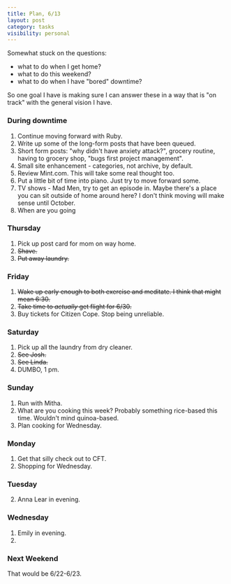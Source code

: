 ```yaml
---
title: Plan, 6/13
layout: post
category: tasks
visibility: personal
---
```


Somewhat stuck on the questions:

- what to do when I get home?
- what to do this weekend?
- what to do when I have "bored" downtime?

So one goal I have is making sure I can answer these in a way that is "on track" with the general vision I have.

### During downtime

1. Continue moving forward with Ruby.
2. Write up some of the long-form posts that have been queued.
3. Short form posts: "why didn't have anxiety attack?", grocery routine, having to grocery shop, "bugs first project management".
3. Small site enhancement - categories, not archive, by default.
4. Review Mint.com. This will take some real thought too.
5. Put a little bit of time into piano. Just try to move forward some.
6. TV shows - Mad Men, try to get an episode in. Maybe there's a place you can sit outside of home around here? I don't think moving will make sense until October.
4. When are you going 

### Thursday

1. Pick up post card for mom on way home.
2. ~~Shave.~~
3. ~~Put away laundry.~~


### Friday

1. ~~Wake up early enough to both exercise and meditate. I think that might mean 6:30.~~
3. ~~Take time to *actually* get flight for 6/30.~~
4. Buy tickets for Citizen Cope. Stop being unreliable.

### Saturday

1. Pick up all the laundry from dry cleaner.
2. ~~See Josh.~~
3. ~~See Linda.~~
4. DUMBO, 1 pm.

### Sunday

1. Run with Mitha.
2. What are you cooking this week? Probably something rice-based this time. Wouldn't mind quinoa-based.
3. Plan cooking for Wednesday.

### Monday

1.  Get that silly check out to CFT.
2.  Shopping for Wednesday.

### Tuesday

2.  Anna Lear in evening.

### Wednesday

1.  Emily in evening.
2.  

### Next Weekend

That would be 6/22-6/23. 